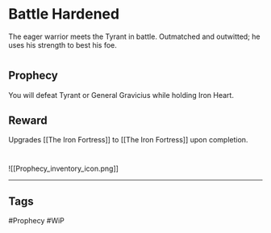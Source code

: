 # Battle Hardened
The eager warrior meets the Tyrant in battle. Outmatched and outwitted; he uses his strength to best his foe.
#
## Prophecy
You will defeat Tyrant or General Gravicius while holding Iron Heart.
## Reward
Upgrades [[The Iron Fortress]] to [[The Iron Fortress]] upon completion. 

#
![[Prophecy_inventory_icon.png]]

---
## Tags
#Prophecy
#WiP 
